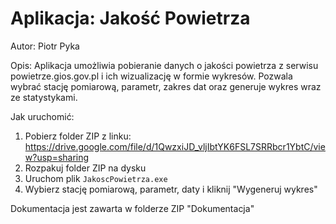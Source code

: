 # Aplikacja: Jakość Powietrza
Autor: Piotr Pyka

Opis:
Aplikacja umożliwia pobieranie danych o jakości powietrza z serwisu powietrze.gios.gov.pl
i ich wizualizację w formie wykresów. Pozwala wybrać stację pomiarową,
parametr, zakres dat oraz generuje wykres wraz ze statystykami.

Jak uruchomić:
1. Pobierz folder ZIP z linku: https://drive.google.com/file/d/1QwzxiJD_vljIbtYK6FSL7SRRbcr1YbtC/view?usp=sharing
2. Rozpakuj folder ZIP na dysku
3. Uruchom plik `JakoscPowietrza.exe`
4. Wybierz stację pomiarową, parametr, daty i kliknij "Wygeneruj wykres"

Dokumentacja jest zawarta w folderze ZIP "Dokumentacja"
